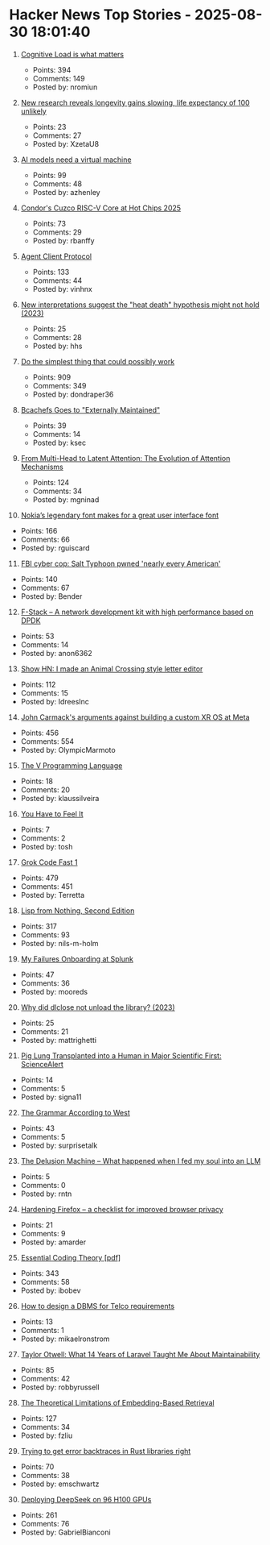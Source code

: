 # Hacker News Top Stories - 2025-08-30 18:01:40

1. [Cognitive Load is what matters](https://github.com/zakirullin/cognitive-load)
   - Points: 394
   - Comments: 149
   - Posted by: nromiun

2. [New research reveals longevity gains slowing, life expectancy of 100 unlikely](https://lafollette.wisc.edu/news/new-research-reveals-longevity-gains-slowing-life-expectancy-of-100-unlikely/)
   - Points: 23
   - Comments: 27
   - Posted by: XzetaU8

3. [AI models need a virtual machine](https://blog.sigplan.org/2025/08/29/ai-models-need-a-virtual-machine/)
   - Points: 99
   - Comments: 48
   - Posted by: azhenley

4. [Condor's Cuzco RISC-V Core at Hot Chips 2025](https://chipsandcheese.com/p/condors-cuzco-risc-v-core-at-hot)
   - Points: 73
   - Comments: 29
   - Posted by: rbanffy

5. [Agent Client Protocol](https://agentclientprotocol.com/overview/introduction)
   - Points: 133
   - Comments: 44
   - Posted by: vinhnx

6. [New interpretations suggest the "heat death" hypothesis might not hold (2023)](https://www.noemamag.com/life-need-not-ever-end/)
   - Points: 25
   - Comments: 28
   - Posted by: hhs

7. [Do the simplest thing that could possibly work](https://www.seangoedecke.com/the-simplest-thing-that-could-possibly-work/)
   - Points: 909
   - Comments: 349
   - Posted by: dondraper36

8. [Bcachefs Goes to "Externally Maintained"](https://lwn.net/Articles/1035736/)
   - Points: 39
   - Comments: 14
   - Posted by: ksec

9. [From Multi-Head to Latent Attention: The Evolution of Attention Mechanisms](https://vinithavn.medium.com/from-multi-head-to-latent-attention-the-evolution-of-attention-mechanisms-64e3c0505f24)
   - Points: 124
   - Comments: 34
   - Posted by: mgninad

10. [Nokia’s legendary font makes for a great user interface font](https://www.osnews.com/story/143222/it-turns-out-nokias-legendary-font-makes-for-a-great-general-user-interface-font/)
   - Points: 166
   - Comments: 66
   - Posted by: rguiscard

11. [FBI cyber cop: Salt Typhoon pwned 'nearly every American'](https://www.theregister.com/2025/08/28/fbi_cyber_cop_salt_typhoon/)
   - Points: 140
   - Comments: 67
   - Posted by: Bender

12. [F-Stack – A network development kit with high performance based on DPDK](https://www.f-stack.org/)
   - Points: 53
   - Comments: 14
   - Posted by: anon6362

13. [Show HN: I made an Animal Crossing style letter editor](https://acmail.idreesinc.com)
   - Points: 112
   - Comments: 15
   - Posted by: IdreesInc

14. [John Carmack's arguments against building a custom XR OS at Meta](https://twitter.com/ID_AA_Carmack/status/1961172409920491849)
   - Points: 456
   - Comments: 554
   - Posted by: OlympicMarmoto

15. [The V Programming Language](https://vlang.io/)
   - Points: 18
   - Comments: 20
   - Posted by: klaussilveira

16. [You Have to Feel It](https://mitchellh.com/writing/feel-it)
   - Points: 7
   - Comments: 2
   - Posted by: tosh

17. [Grok Code Fast 1](https://x.ai/news/grok-code-fast-1)
   - Points: 479
   - Comments: 451
   - Posted by: Terretta

18. [Lisp from Nothing, Second Edition](http://t3x.org/lfn/index.html)
   - Points: 317
   - Comments: 93
   - Posted by: nils-m-holm

19. [My Failures Onboarding at Splunk](https://people-work.io/blog/my-failures-onboarding-at-splunk/)
   - Points: 47
   - Comments: 36
   - Posted by: mooreds

20. [Why did dlclose not unload the library? (2023)](https://kishoreganesh.com/post/why-dl-close-did-not-work/)
   - Points: 25
   - Comments: 21
   - Posted by: mattrighetti

21. [Pig Lung Transplanted into a Human in Major Scientific First: ScienceAlert](https://www.sciencealert.com/pig-lung-transplanted-into-a-human-in-major-scientific-first)
   - Points: 14
   - Comments: 5
   - Posted by: signa11

22. [The Grammar According to West](https://dwest.web.illinois.edu/grammar.html)
   - Points: 43
   - Comments: 5
   - Posted by: surprisetalk

23. [The Delusion Machine – What happened when I fed my soul into an LLM](https://hedgehogreview.com/web-features/thr/posts/the-delusion-machine)
   - Points: 5
   - Comments: 0
   - Posted by: rntn

24. [Hardening Firefox – a checklist for improved browser privacy](https://andrewmarder.net/firefox/)
   - Points: 21
   - Comments: 9
   - Posted by: amarder

25. [Essential Coding Theory [pdf]](https://cse.buffalo.edu/faculty/atri/courses/coding-theory/book/web-coding-book.pdf)
   - Points: 343
   - Comments: 58
   - Posted by: ibobev

26. [How to design a DBMS for Telco requirements](http://mikaelronstrom.blogspot.com/2025/08/how-to-design-dbms-for-telco.html)
   - Points: 13
   - Comments: 1
   - Posted by: mikaelronstrom

27. [Taylor Otwell: What 14 Years of Laravel Taught Me About Maintainability](https://maintainable.fm/episodes/taylor-otwell-what-14-years-of-laravel-taught-me-about-maintainability)
   - Points: 85
   - Comments: 42
   - Posted by: robbyrussell

28. [The Theoretical Limitations of Embedding-Based Retrieval](https://arxiv.org/abs/2508.21038)
   - Points: 127
   - Comments: 34
   - Posted by: fzliu

29. [Trying to get error backtraces in Rust libraries right](https://www.iroh.computer/blog/error-handling-in-iroh)
   - Points: 70
   - Comments: 38
   - Posted by: emschwartz

30. [Deploying DeepSeek on 96 H100 GPUs](https://lmsys.org/blog/2025-05-05-large-scale-ep/)
   - Points: 261
   - Comments: 76
   - Posted by: GabrielBianconi

